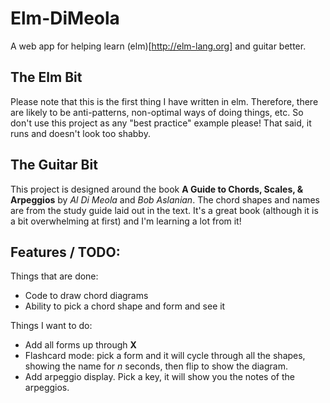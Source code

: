 # Elm-DiMeola

A web app for helping learn (elm)[http://elm-lang.org] and guitar better.

## The Elm Bit

Please note that this is the first thing I have written in elm. Therefore, there
are likely to be anti-patterns, non-optimal ways of doing things, etc. So don't
use this project as any "best practice" example please! That said, it runs and
doesn't look too shabby.

## The Guitar Bit

This project is designed around the book __A Guide to Chords, Scales, &
Arpeggios__ by _Al Di Meola_ and _Bob Aslanian_. The chord shapes and names
are from the study guide laid out in the text. It's a great book (although it
is a bit overwhelming at first) and I'm learning a lot from it!


## Features / TODO:

Things that are done:

- Code to draw chord diagrams
- Ability to pick a chord shape and form and see it

Things I want to do:

- Add all forms up through __X__
- Flashcard mode: pick a form and it will cycle through all the shapes, showing the name for _n_ seconds, then flip to show the diagram.
- Add arpeggio display. Pick a key, it will show you the notes of the arpeggios.
